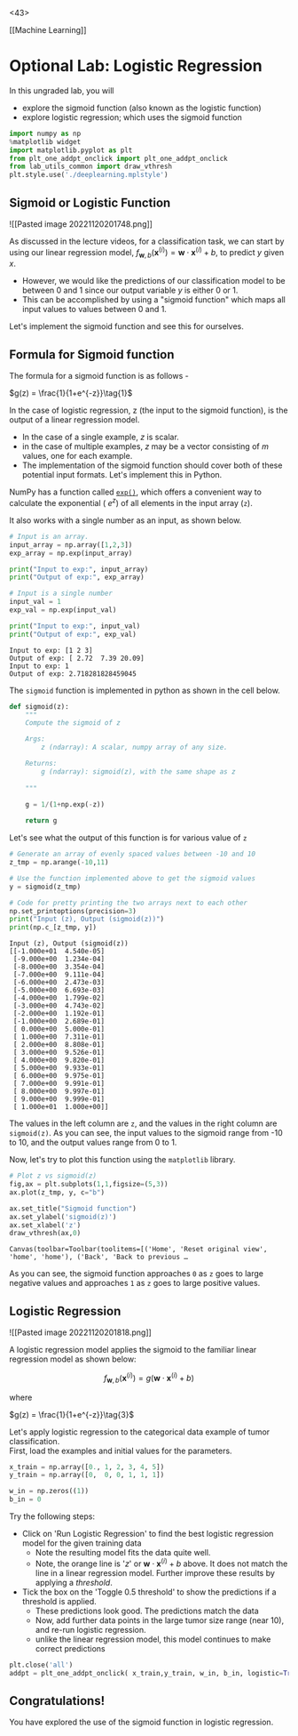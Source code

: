 <43>

[[Machine Learning]] 

# Optional Lab: Logistic Regression

In this ungraded lab, you will 
- explore the sigmoid function (also known as the logistic function)
- explore logistic regression; which uses the sigmoid function


```python
import numpy as np
%matplotlib widget
import matplotlib.pyplot as plt
from plt_one_addpt_onclick import plt_one_addpt_onclick
from lab_utils_common import draw_vthresh
plt.style.use('./deeplearning.mplstyle')
```

## Sigmoid or Logistic Function

![[Pasted image 20221120201748.png]]

As discussed in the lecture videos, for a classification task, we can start by using our linear regression model, $f_{\mathbf{w},b}(\mathbf{x}^{(i)}) = \mathbf{w} \cdot  \mathbf{x}^{(i)} + b$, to predict $y$ given $x$. 
- However, we would like the predictions of our classification model to be between 0 and 1 since our output variable $y$ is either 0 or 1. 
- This can be accomplished by using a "sigmoid function" which maps all input values to values between 0 and 1. 


Let's implement the sigmoid function and see this for ourselves.

## Formula for Sigmoid function

The formula for a sigmoid function is as follows -  

$g(z) = \frac{1}{1+e^{-z}}\tag{1}$

In the case of logistic regression, z (the input to the sigmoid function), is the output of a linear regression model. 
- In the case of a single example, $z$ is scalar.
- in the case of multiple examples, $z$ may be a vector consisting of $m$ values, one for each example. 
- The implementation of the sigmoid function should cover both of these potential input formats.
Let's implement this in Python.

NumPy has a function called [`exp()`](https://numpy.org/doc/stable/reference/generated/numpy.exp.html), which offers a convenient way to calculate the exponential ( $e^{z}$) of all elements in the input array (`z`).
 
It also works with a single number as an input, as shown below.


```python
# Input is an array. 
input_array = np.array([1,2,3])
exp_array = np.exp(input_array)

print("Input to exp:", input_array)
print("Output of exp:", exp_array)

# Input is a single number
input_val = 1  
exp_val = np.exp(input_val)

print("Input to exp:", input_val)
print("Output of exp:", exp_val)
```

    Input to exp: [1 2 3]
    Output of exp: [ 2.72  7.39 20.09]
    Input to exp: 1
    Output of exp: 2.718281828459045


The `sigmoid` function is implemented in python as shown in the cell below.


```python
def sigmoid(z):
    """
    Compute the sigmoid of z

    Args:
        z (ndarray): A scalar, numpy array of any size.

    Returns:
        g (ndarray): sigmoid(z), with the same shape as z
         
    """

    g = 1/(1+np.exp(-z))
   
    return g
```

Let's see what the output of this function is for various value of `z`


```python
# Generate an array of evenly spaced values between -10 and 10
z_tmp = np.arange(-10,11)

# Use the function implemented above to get the sigmoid values
y = sigmoid(z_tmp)

# Code for pretty printing the two arrays next to each other
np.set_printoptions(precision=3) 
print("Input (z), Output (sigmoid(z))")
print(np.c_[z_tmp, y])
```

    Input (z), Output (sigmoid(z))
    [[-1.000e+01  4.540e-05]
     [-9.000e+00  1.234e-04]
     [-8.000e+00  3.354e-04]
     [-7.000e+00  9.111e-04]
     [-6.000e+00  2.473e-03]
     [-5.000e+00  6.693e-03]
     [-4.000e+00  1.799e-02]
     [-3.000e+00  4.743e-02]
     [-2.000e+00  1.192e-01]
     [-1.000e+00  2.689e-01]
     [ 0.000e+00  5.000e-01]
     [ 1.000e+00  7.311e-01]
     [ 2.000e+00  8.808e-01]
     [ 3.000e+00  9.526e-01]
     [ 4.000e+00  9.820e-01]
     [ 5.000e+00  9.933e-01]
     [ 6.000e+00  9.975e-01]
     [ 7.000e+00  9.991e-01]
     [ 8.000e+00  9.997e-01]
     [ 9.000e+00  9.999e-01]
     [ 1.000e+01  1.000e+00]]


The values in the left column are `z`, and the values in the right column are `sigmoid(z)`. As you can see, the input values to the sigmoid range from -10 to 10, and the output values range from 0 to 1. 

Now, let's try to plot this function using the `matplotlib` library.


```python
# Plot z vs sigmoid(z)
fig,ax = plt.subplots(1,1,figsize=(5,3))
ax.plot(z_tmp, y, c="b")

ax.set_title("Sigmoid function")
ax.set_ylabel('sigmoid(z)')
ax.set_xlabel('z')
draw_vthresh(ax,0)
```


    Canvas(toolbar=Toolbar(toolitems=[('Home', 'Reset original view', 'home', 'home'), ('Back', 'Back to previous …


As you can see, the sigmoid function approaches  `0` as `z` goes to large negative values and approaches `1` as `z` goes to large positive values.


## Logistic Regression

![[Pasted image 20221120201818.png]]

A logistic regression model applies the sigmoid to the familiar linear regression model as shown below:

$$ f_{\mathbf{w},b}(\mathbf{x}^{(i)}) = g(\mathbf{w} \cdot \mathbf{x}^{(i)} + b ) \tag{2} $$ 

  where

  $g(z) = \frac{1}{1+e^{-z}}\tag{3}$


  
Let's apply logistic regression to the categorical data example of tumor classification.  
First, load the examples and initial values for the parameters.
  



```python
x_train = np.array([0., 1, 2, 3, 4, 5])
y_train = np.array([0,  0, 0, 1, 1, 1])

w_in = np.zeros((1))
b_in = 0
```

Try the following steps:
- Click on 'Run Logistic Regression' to find the best logistic regression model for the given training data
    - Note the resulting model fits the data quite well.
    - Note, the orange line is '$z$' or $\mathbf{w} \cdot \mathbf{x}^{(i)} + b$  above. It does not match the line in a linear regression model.
Further improve these results by applying a *threshold*. 
- Tick the box on the 'Toggle 0.5 threshold' to show the predictions if a threshold is applied.
    - These predictions look good. The predictions match the data
    - Now, add further data points in the large tumor size range (near 10), and re-run logistic regression.
    - unlike the linear regression model, this model continues to make correct predictions


```python
plt.close('all') 
addpt = plt_one_addpt_onclick( x_train,y_train, w_in, b_in, logistic=True)
```

## Congratulations!
You have explored the use of the sigmoid function in logistic regression.


```python

```

